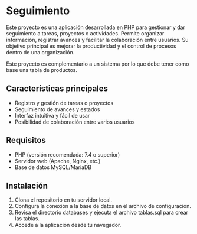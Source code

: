 # Seguimiento

Este proyecto es una aplicación desarrollada en PHP para gestionar y dar seguimiento a tareas, proyectos o actividades. Permite organizar información, registrar avances y facilitar la colaboración entre usuarios. Su objetivo principal es mejorar la productividad y el control de procesos dentro de una organización.

Este proyecto es complementario a un sistema por lo que debe tener como base una tabla de productos.

## Características principales

- Registro y gestión de tareas o proyectos
- Seguimiento de avances y estados
- Interfaz intuitiva y fácil de usar
- Posibilidad de colaboración entre varios usuarios

## Requisitos

- PHP (versión recomendada: 7.4 o superior)
- Servidor web (Apache, Nginx, etc.)
- Base de datos MySQL/MariaDB

## Instalación

1. Clona el repositorio en tu servidor local.
2. Configura la conexión a la base de datos en el archivo de configuración.
3. Revisa el directorio databases y ejecuta el archivo tablas.sql para crear las tablas.
4. Accede a la aplicación desde tu navegador.
